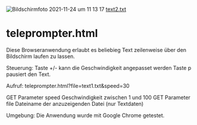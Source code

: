 ![Bildschirmfoto 2021-11-24 um 11 13 17](https://user-images.githubusercontent.com/24750949/163125812-115b7f23-c0f0-4022-8272-4561444e1b2b.png)
[text2.txt](https://github.com/softpool/teleprompter/files/8479190/text2.txt)
# teleprompter.html

Diese Browseranwendung erlaubt es beliebieg Text zeilenweise über den Bildschirm laufen zu lassen.

Steuerung:
  Taste +/- kann die Geschwindigkeit angepasset werden
  Taste p pausiert den Text.

Aufruf: 
  teleprompter.html?file=text1.txt&speed=30
  
  GET Parameter speed   Geschwindigkeit zwischen 1 und 100
  GET Parameter file    Dateiname der anzuzeigenden Datei (nur Textdaten)

Umgebung:
  Die Anwendung wurde mit Google Chrome getestet.


